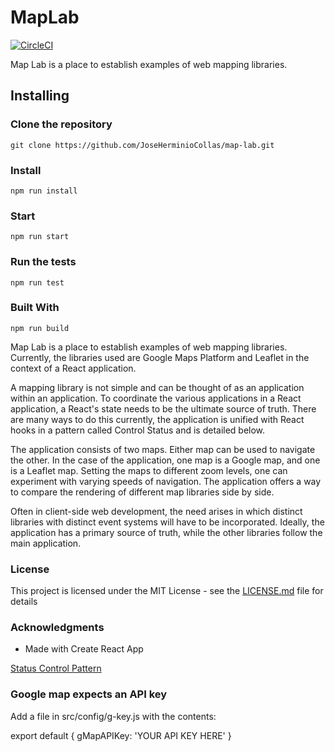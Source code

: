 # MapLab

[![CircleCI](https://circleci.com/gh/JoseHerminioCollas/map-lab.svg?style=svg)](https://circleci.com/gh/JoseHerminioCollas/map-lab)

Map Lab is a place to establish examples of web mapping libraries. 

## Installing

### Clone the repository
```
git clone https://github.com/JoseHerminioCollas/map-lab.git
```
### Install
```
npm run install
```
### Start
```
npm run start
```
### Run the tests

```
npm run test
```

### Built With

```
npm run build
```

Map Lab is a place to establish examples of web mapping libraries. Currently, the libraries used are Google Maps Platform and Leaflet in the context of a React application.

A mapping library is not simple and can be thought of as an application within an application. To coordinate the various applications in a React application, a React's state needs to be the ultimate source of truth. There are many ways to do this currently, the application is unified with React hooks in a pattern called Control Status and is detailed below.

The application consists of two maps. Either map can be used to navigate the other. In the case of the application, one map is a Google map, and one is a Leaflet map. Setting the maps to different zoom levels, one can experiment with varying speeds of navigation. The application offers a way to compare the rendering of different map libraries side by side.

Often in client-side web development, the need arises in which distinct libraries with distinct event systems will have to be incorporated. Ideally, the application has a primary source of truth, while the other libraries follow the main application.

### License

This project is licensed under the MIT License - see the [LICENSE.md](LICENSE.md) file for details

### Acknowledgments

* Made with Create React App


[Status Control Pattern](status-control.md)

### Google map expects an API key 

Add a file in src/config/g-key.js
with the contents:

export default { gMapAPIKey: 'YOUR API KEY HERE' }
